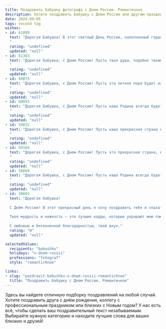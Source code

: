 ```yaml
---
title: Поздравить бабушку фотографа с Днем России. Романтичное
description: Хотите поздравить бабушку с Днем России или другим праздником? Наш ИИ создаст незабываемое поздравление, а вы обязательно выделитесь среди других.  
date: 2024-09-05
tags: second tag
wishes:
- id: 61889
  text: "Дорогая Бабушка! В этот светлый День России, наполненный гордостью за нашу великую страну, я желаю тебе безграничного счастья и тепла, как летнее солнце, освещающее Родину. Пусть твоя жизнь будет прекрасна, как фотографии, которые ты создаешь, полна ярких красок и незабываемых моментов. С Днем России!
  "
  rating: "undefined"
  updated: "null"
- id: 61383
  text: "Дорогая Бабушка, с Днем России! Пусть твоя душа, подобно твоим прекрасным фотографиям,  будет полна света, тепла и ярких красок. Желаю тебе здоровья, радости и  мира, чтобы ты всегда оставалась любящей и любимой!
  "
  rating: "undefined"
  updated: "null"
- id: 60875
  text: "Дорогая Бабушка, с Днем России! Пусть эта летняя пора будет наполнена яркими красками, как волшебные снимки, что ты творишь своим фотоаппаратом. Желаю тебе вдохновения, счастья и любви, чтобы каждая минута жизни была достойна быть запечатленной на память!
  "
  rating: "undefined"
  updated: "null"
- id: 60055
  text: "Дорогая Бабушка, с Днем России! Пусть наша Родина всегда будет для тебя источником вдохновения и прекрасных фотографий, которые ты так мастерски умеешь создавать. Здоровья тебе, счастья и новых творческих свершений!
  "
  rating: "undefined"
  updated: "null"
- id: 59832
  text: "Дорогая Бабушка, с Днем России! Пусть наша прекрасная страна всегда будет для нас источником вдохновения, как и твое сердце, полное любви и теплоты.  Ты, фотограф с душой художника, запечатлела в памяти  не только прекрасные моменты, но и нашу особенную историю. Поздравляю тебя с этим светлым праздником!
  "
  rating: "undefined"
  updated: "null"
- id: 59164
  text: "Дорогая Бабушка, с Днем России! Пусть эта прекрасная страна, как и твои фотографии, хранит в себе яркие, теплые воспоминания и любовь. Счастья, здоровья и вдохновения тебе!
  "
  rating: "undefined"
  updated: "null"
- id: 58669
  text: "Дорогая Бабушка, с Днем России! Пусть наша Родина всегда будет для тебя источником вдохновения, как и твой любимый объектив, запечатлевающий красоту этого мира. Ты — фотограф, чьи снимки хранят не только моменты, но и любовь к нашей прекрасной стране. Желаю тебе долгих лет жизни, ярких эмоций и незабываемых моментов, которые ты будешь ловить в объектив.
  "
  rating: "undefined"
  updated: "null"
- id: 38601
  text: "Дорогая бабушка!
  
  С Днём России! В этот прекрасный день я хочу поздравить тебя и сказать, как ты важна для меня. Как фотограф, ты умеешь запечатлевать самые радостные моменты, облекая их в свет и красоту. Так же, как и ты, моя любимая бабушка, ты освещаешь нашу жизнь теплом и заботой.
  
  Твоя мудрость и нежность — это лучшие кадры, которые украшают мою память. Пусть каждый миг будет наполнен счастьем, как светлая фотография, а наша страна цветёт и радует своим многообразием.
  
  С любовью и бесконечной благодарностью, твой внук."
  rating: "0"
  updated: "null"

selectedValues:
  recipients: "babushku"
  holidays: "s-dnem-rossii"
  professions: "fotograf"
  style: "romantichnoe"

links:
- slug: "pozdravit-babushku-s-dnem-rossii-romantichnoe"
  title: "Поздравить бабушку с Днем России. Романтичное"
---
```


Здесь вы найдете отличную подборку поздравлений на любой случай. 
Хотите поздравить друга с днём рождения, коллегу с профессиональным праздником или близких с Новым годом? У нас есть всё, чтобы сделать ваш поздравительный текст незабываемым. Выбирайте нужную категорию и находите лучшие слова для ваших близких и друзей!
